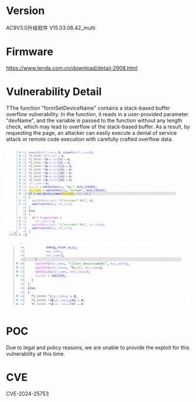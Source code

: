 # Version

AC9V3.0升级软件 V15.03.06.42\_multi

# Firmware

https://www.tenda.com.cn/download/detail-2908.html

# Vulnerability Detail

TThe function "formSetDeviceName" contains a stack-based buffer overflow vulnerability. In the function, it reads in a user-provided parameter "devName", and the variable is passed to the function without any length check, which may lead to overflow of the stack-based buffer. As a result, by requesting the page, an attacker can easily execute a denial of service attack or remote code execution with carefully crafted overflow data.

![image.png](assets/image12.png)

![image.png](assets/image13.png)

# POC

Due to legal and policy reasons, we are unable to provide the exploit for this vulnerability at this time.

# CVE

CVE-2024-25753
